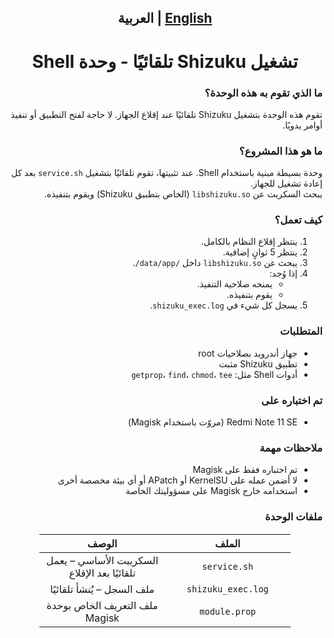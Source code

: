 <div dir="rtl">
<h2><p align="center"><a href="README.md">English</a> | العربية</p></h2>

<h1 align="center">تشغيل Shizuku تلقائيًا - وحدة Shell</h1>

<h3>ما الذي تقوم به هذه الوحدة؟</h3>
<p>
تقوم هذه الوحدة بتشغيل Shizuku تلقائيًا عند إقلاع الجهاز. لا حاجة لفتح التطبيق أو تنفيذ أوامر يدويًا.
</p>

<h3>ما هو هذا المشروع؟</h3>
<p>
وحدة بسيطة مبنية باستخدام Shell. عند تثبيتها، تقوم تلقائيًا بتشغيل <code>service.sh</code> بعد كل إعادة تشغيل للجهاز.<br>
يبحث السكربت عن <code>libshizuku.so</code> (الخاص بتطبيق Shizuku) ويقوم بتنفيذه.
</p>

<h3>كيف تعمل؟</h3>
<ol>
  <li>ينتظر إقلاع النظام بالكامل.</li>
  <li>ينتظر 5 ثوانٍ إضافية.</li>
  <li>يبحث عن <code>libshizuku.so</code> داخل <code>/data/app/</code>.</li>
  <li>إذا وُجد:
    <ul>
      <li>يمنحه صلاحية التنفيذ.</li>
      <li>يقوم بتنفيذه.</li>
    </ul>
  </li>
  <li>يسجل كل شيء في <code>shizuku_exec.log</code>.</li>
</ol>

<h3>المتطلبات</h3>
<ul>
  <li>جهاز أندرويد بصلاحيات root</li>
  <li>تطبيق Shizuku مثبت</li>
  <li>أدوات Shell مثل: <code>getprop</code>، <code>find</code>، <code>chmod</code>، <code>tee</code></li>
</ul>

<h3>تم اختباره على</h3>
<ul>
  <li>Redmi Note 11 SE (مروّت باستخدام Magisk)</li>
</ul>

<h3>ملاحظات مهمة</h3>
<ul>
  <li>تم اختباره فقط على Magisk</li>
  <li>لا أضمن عمله على KernelSU أو APatch أو أي بيئة مخصصة أخرى</li>
  <li>استخدامه خارج Magisk على مسؤوليتك الخاصة</li>
</ul>

<h3>ملفات الوحدة</h3>
<div align="center">
  <table style="width: 80%; table-layout: fixed; border: 1px solid transparent; border-collapse: collapse;" cellspacing="0" cellpadding="8">
    <thead>
      <tr>
        <th style="width: 50%; text-align: center;">الملف</th>
        <th style="width: 50%; text-align: center;">الوصف</th>
      </tr>
    </thead>
    <tbody>
      <tr>
        <td style="width: 50%; text-align: center;"><code>service.sh</code></td>
        <td style="width: 50%; text-align: center;">السكريبت الأساسي – يعمل تلقائيًا بعد الإقلاع</td>
      </tr>
      <tr>
        <td style="width: 50%; text-align: center;"><code>shizuku_exec.log</code></td>
        <td style="width: 50%; text-align: center;">ملف السجل – يُنشأ تلقائيًا</td>
      </tr>
      <tr>
        <td style="width: 50%; text-align: center;"><code>module.prop</code></td>
        <td style="width: 50%; text-align: center;">ملف التعريف الخاص بوحدة Magisk</td>
      </tr>
    </tbody>
  </table>
</div>
</div>
